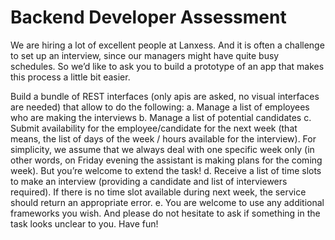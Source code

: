 # Backend Developer Assessment

We are hiring a lot of excellent people at Lanxess. And it is often a challenge to set up an interview, since our managers might have quite busy schedules. So we’d like to ask you to build a prototype of an app that makes this process a little bit easier.

Build a bundle of REST interfaces (only apis are asked, no visual interfaces are needed) that allow to do the following:
a. Manage a list of employees who are making the interviews
b. Manage a list of potential candidates
c. Submit availability for the employee/candidate for the next week (that means, the list of
days of the week / hours available for the interview). For simplicity, we assume that we always deal with one specific week only (in other words, on Friday evening the assistant is making plans for the coming week). But you’re welcome to extend the task!
d. Receive a list of time slots to make an interview (providing a candidate and list of interviewers required). If there is no time slot available during next week, the service should return an appropriate error.
e.
You are welcome to use any additional frameworks you wish. And please do not hesitate to ask if something in the task looks unclear to you. Have fun!
